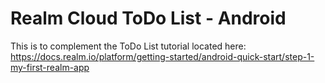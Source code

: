 # Realm Cloud ToDo List - Android

This is to complement the ToDo List tutorial located here:
https://docs.realm.io/platform/getting-started/android-quick-start/step-1-my-first-realm-app

